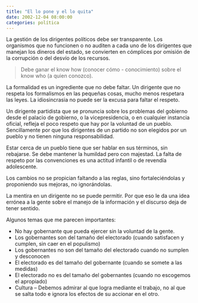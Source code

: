 ```yaml
---
title: "El lo pone y el lo quita"
date: 2002-12-04 08:00:00
categories: política
---
```

La gestión de los dirigentes políticos debe ser transparente. Los organismos que no funcionen o no auditen a cada uno de los dirigentes que manejan los dineros del estado, se convierten en cómplices por omisión de la corrupción o del desvío de los recursos.

> Debe ganar el know how (conocer cómo - conocimiento) sobre el know who (a quien conozco).

La formalidad es un ingrediente que no debe faltar. Un dirigente que no respeta los formalismos en las pequeñas cosas, mucho menos respetara las leyes. La idiosincrasia no puede ser la excusa para faltar el respeto. 

Un dirigente partidista que se pronuncia sobre los problemas del gobierno desde el palacio de gobierno, o la vicepresidencia, o en cualquier instancia oficial, refleja el poco respeto que hay por la voluntad de un pueblo. Sencillamente por que los dirigentes de un partido no son elegidos por un pueblo y no tienen ninguna responsabilidad. 

Estar cerca de un pueblo tiene que ser hablar en sus términos, sin rebajarse. Se debe mantener la humildad pero con majestad. La falta de respeto por las convenciones es una actitud infantil o de revendía adolescente. 

Los cambios no se propician faltando a las reglas, sino fortaleciéndolas y proponiendo sus mejoras, no ignorándolas.

La mentira en un dirigente no se puede permitir. Por que eso le da una idea errónea a la gente sobre el manejo de la información y el discurso deja de tener sentido.

Algunos temas que me parecen importantes:

- No hay gobernante que pueda ejercer sin la voluntad de la gente.
- Los gobernantes son del tamaño del electorado (cuando satisfacen y cumplen, sin caer en el populismo)
- Los gobernantes no son del tamaño del electorado cuando no sumplen y desconocen
- El electorado es del tamaño del gobernante (cuando se somete a las medidas)
- El electorado no es del tamaño del gobernantes (cuando no escogemos el apropiado)
- Cultura – Debemos admirar al que logra mediante el trabajo, no al que se salta todo e ignora los efectos de su accionar en el otro.
